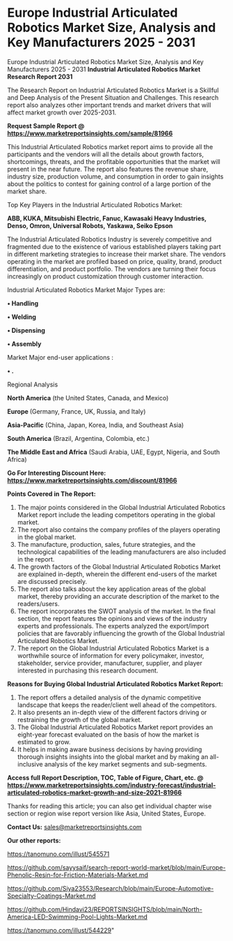 # Europe Industrial Articulated Robotics Market Size, Analysis and Key Manufacturers 2025 - 2031
Europe Industrial Articulated Robotics Market Size, Analysis and Key Manufacturers 2025 - 2031
<strong>Industrial Articulated Robotics Market Research Report 2031</strong>

The Research Report on Industrial Articulated Robotics Market is a Skillful and Deep Analysis of the Present Situation and Challenges. This research report also analyzes other important trends and market drivers that will affect market growth over 2025-2031.

<strong>Request Sample Report @ <a href=https://www.marketreportsinsights.com/sample/81966>https://www.marketreportsinsights.com/sample/81966</a></strong>

This Industrial Articulated Robotics market report aims to provide all the participants and the vendors will all the details about growth factors, shortcomings, threats, and the profitable opportunities that the market will present in the near future. The report also features the revenue share, industry size, production volume, and consumption in order to gain insights about the politics to contest for gaining control of a large portion of the market share.

Top Key Players in the Industrial Articulated Robotics Market:

<strong>ABB, KUKA, Mitsubishi Electric, Fanuc, Kawasaki Heavy Industries, Denso, Omron, Universal Robots, Yaskawa, Seiko Epson</strong>

The Industrial Articulated Robotics Industry is severely competitive and fragmented due to the existence of various established players taking part in different marketing strategies to increase their market share. The vendors operating in the market are profiled based on price, quality, brand, product differentiation, and product portfolio. The vendors are turning their focus increasingly on product customization through customer interaction.

Industrial Articulated Robotics Market Major Types are:

<strong>• Handling

• Welding

• Dispensing

• Assembly</strong>

Market Major end-user applications :

<strong>• .</strong>

Regional Analysis

</u><strong><b>North America</b></strong> (the United States, Canada, and Mexico)

<strong><b>Europe </b></strong>(Germany, France, UK, Russia, and Italy)

<strong><b>Asia-Pacific</b></strong> (China, Japan, Korea, India, and Southeast Asia)

<strong><b>South America</b></strong> (Brazil, Argentina, Colombia, etc.)

<strong><b>The Middle East and Africa</b></strong> (Saudi Arabia, UAE, Egypt, Nigeria, and South Africa)

<strong>Go For Interesting Discount Here: <a href=https://www.marketreportsinsights.com/discount/81966>https://www.marketreportsinsights.com/discount/81966</a></strong>

<strong>Points Covered in The Report:</strong>
<ol>
  <li>The major points considered in the Global Industrial Articulated Robotics Market report include the leading competitors operating in the global market.</li>
  <li>The report also contains the company profiles of the players operating in the global market.</li>
  <li>The manufacture, production, sales, future strategies, and the technological capabilities of the leading manufacturers are also included in the report.</li>
  <li>The growth factors of the Global Industrial Articulated Robotics Market are explained in-depth, wherein the different end-users of the market are discussed precisely.</li>
  <li>The report also talks about the key application areas of the global market, thereby providing an accurate description of the market to the readers/users.</li>
  <li>The report incorporates the SWOT analysis of the market. In the final section, the report features the opinions and views of the industry experts and professionals. The experts analyzed the export/import policies that are favorably influencing the growth of the Global Industrial Articulated Robotics Market.</li>
  <li>The report on the Global Industrial Articulated Robotics Market is a worthwhile source of information for every policymaker, investor, stakeholder, service provider, manufacturer, supplier, and player interested in purchasing this research document.</li>
</ol>
<strong>Reasons for Buying Global Industrial Articulated Robotics Market Report:</strong>

<ol>
  <li>The report offers a detailed analysis of the dynamic competitive landscape that keeps the reader/client well ahead of the competitors.</li>
  <li>It also presents an in-depth view of the different factors driving or restraining the growth of the global market.</li>
  <li>The Global Industrial Articulated Robotics Market report provides an eight-year forecast evaluated on the basis of how the market is estimated to grow.</li>
  <li>It helps in making aware business decisions by having providing thorough insights insights into the global market and by making an all-inclusive analysis of the key market segments and sub-segments.</li>
</ol>
<strong>Access full Report Description, TOC, Table of Figure, Chart, etc. @ <a href=https://www.marketreportsinsights.com/industry-forecast/industrial-articulated-robotics-market-growth-and-size-2021-81966>https://www.marketreportsinsights.com/industry-forecast/industrial-articulated-robotics-market-growth-and-size-2021-81966</a></strong>


Thanks for reading this article; you can also get individual chapter wise section or region wise report version like Asia, United States, Europe.

<strong>Contact Us:</strong>
sales@marketreportsinsights.com

<strong>Our other reports:</strong>

<a href=https://tanomuno.com/illust/545571>https://tanomuno.com/illust/545571</a>

<a href=https://github.com/sayysaif/search-report-world-market/blob/main/Europe-Phenolic-Resin-for-Friction-Materials-Market.md>https://github.com/sayysaif/search-report-world-market/blob/main/Europe-Phenolic-Resin-for-Friction-Materials-Market.md</a>

<a href=https://github.com/Siya23553/Research/blob/main/Europe-Automotive-Specialty-Coatings-Market.md>https://github.com/Siya23553/Research/blob/main/Europe-Automotive-Specialty-Coatings-Market.md</a>

<a href=https://github.com/Hindavi23/REPORTSINSIGHTS/blob/main/North-America-LED-Swimming-Pool-Lights-Market.md>https://github.com/Hindavi23/REPORTSINSIGHTS/blob/main/North-America-LED-Swimming-Pool-Lights-Market.md</a>

<a href=https://tanomuno.com/illust/544229>https://tanomuno.com/illust/544229</a>"
